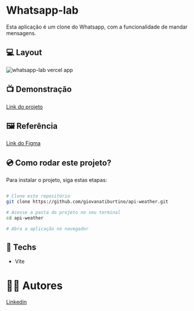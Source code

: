 # Whatsapp-lab

Esta aplicação é um clone do Whatsapp, com a funcionalidade de mandar mensagens.

## 💻 Layout
![whatsapp-lab vercel app](https://user-images.githubusercontent.com/111311581/231868688-f1a8b49a-37b8-4a81-b9e3-dfa8783289fd.png)

## 📺 Demonstração
[Link do projeto](https://whatsapp-lab.vercel.app/)

## 🖼️ Referência
[Link do Figma](https://www.figma.com/community/file/1144665616164957058)

## 💿 Como rodar este projeto?
Para instalar o projeto, siga estas etapas:
```bash

# Clone este repositório
git clone https://github.com/giovanatiburtino/api-weather.git

# Acesse a pasta do projeto no seu terminal
cd api-weather

# Abra a aplicação no navegador

```

## 🚀 Techs

- Vite

# 👩‍💻 Autores
[Linkedin](linkedin.com/in/giovana-ferreira-tiburtino-475486216/)
